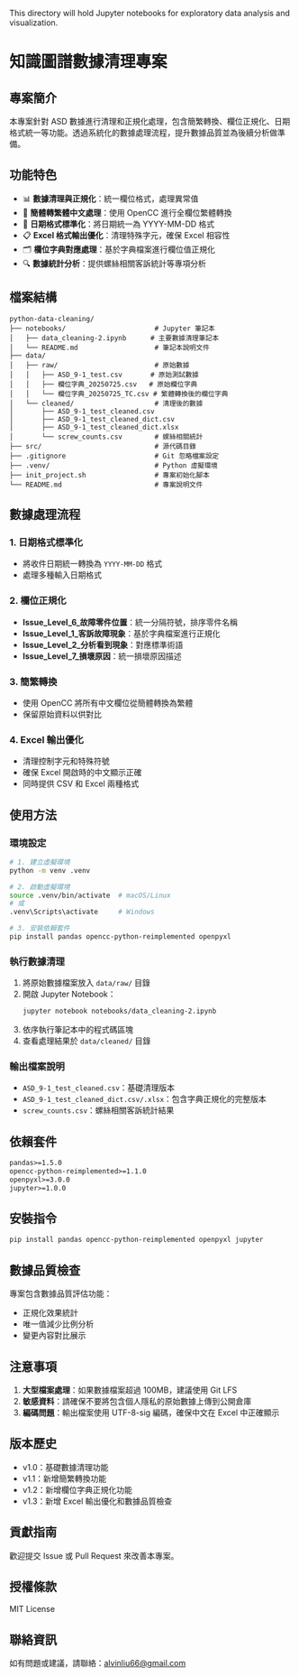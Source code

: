 This directory will hold Jupyter notebooks for exploratory data analysis and visualization.

# 知識圖譜數據清理專案

## 專案簡介
本專案針對 ASD 數據進行清理和正規化處理，包含簡繁轉換、欄位正規化、日期格式統一等功能。透過系統化的數據處理流程，提升數據品質並為後續分析做準備。

## 功能特色
- 📊 **數據清理與正規化**：統一欄位格式，處理異常值
- 🔄 **簡體轉繁體中文處理**：使用 OpenCC 進行全欄位繁體轉換
- 📅 **日期格式標準化**：將日期統一為 YYYY-MM-DD 格式
- 📋 **Excel 格式輸出優化**：清理特殊字元，確保 Excel 相容性
- 🗂️ **欄位字典對應處理**：基於字典檔案進行欄位值正規化
- 🔍 **數據統計分析**：提供螺絲相關客訴統計等專項分析

## 檔案結構
```
python-data-cleaning/
├── notebooks/                      # Jupyter 筆記本
│   ├── data_cleaning-2.ipynb      # 主要數據清理筆記本
│   └── README.md                   # 筆記本說明文件
├── data/
│   ├── raw/                        # 原始數據
│   │   ├── ASD_9-1_test.csv       # 原始測試數據
│   │   ├── 欄位字典_20250725.csv   # 原始欄位字典
│   │   └── 欄位字典_20250725_TC.csv # 繁體轉換後的欄位字典
│   └── cleaned/                    # 清理後的數據
│       ├── ASD_9-1_test_cleaned.csv
│       ├── ASD_9-1_test_cleaned_dict.csv
│       ├── ASD_9-1_test_cleaned_dict.xlsx
│       └── screw_counts.csv        # 螺絲相關統計
├── src/                            # 源代碼目錄
├── .gitignore                      # Git 忽略檔案設定
├── .venv/                          # Python 虛擬環境
├── init_project.sh                 # 專案初始化腳本
└── README.md                       # 專案說明文件
```

## 數據處理流程

### 1. 日期格式標準化
- 將收件日期統一轉換為 `YYYY-MM-DD` 格式
- 處理多種輸入日期格式

### 2. 欄位正規化
- **Issue_Level_6_故障零件位置**：統一分隔符號，排序零件名稱
- **Issue_Level_1_客訴故障現象**：基於字典檔案進行正規化
- **Issue_Level_2_分析看到現象**：對應標準術語
- **Issue_Level_7_損壞原因**：統一損壞原因描述

### 3. 簡繁轉換
- 使用 OpenCC 將所有中文欄位從簡體轉換為繁體
- 保留原始資料以供對比

### 4. Excel 輸出優化
- 清理控制字元和特殊符號
- 確保 Excel 開啟時的中文顯示正確
- 同時提供 CSV 和 Excel 兩種格式

## 使用方法

### 環境設定
```bash
# 1. 建立虛擬環境
python -m venv .venv

# 2. 啟動虛擬環境
source .venv/bin/activate  # macOS/Linux
# 或
.venv\Scripts\activate     # Windows

# 3. 安裝依賴套件
pip install pandas opencc-python-reimplemented openpyxl
```

### 執行數據清理
1. 將原始數據檔案放入 `data/raw/` 目錄
2. 開啟 Jupyter Notebook：
   ```bash
   jupyter notebook notebooks/data_cleaning-2.ipynb
   ```
3. 依序執行筆記本中的程式碼區塊
4. 查看處理結果於 `data/cleaned/` 目錄

### 輸出檔案說明
- `ASD_9-1_test_cleaned.csv`：基礎清理版本
- `ASD_9-1_test_cleaned_dict.csv/.xlsx`：包含字典正規化的完整版本
- `screw_counts.csv`：螺絲相關客訴統計結果

## 依賴套件
```requirements.txt
pandas>=1.5.0
opencc-python-reimplemented>=1.1.0
openpyxl>=3.0.0
jupyter>=1.0.0
```

## 安裝指令
```bash
pip install pandas opencc-python-reimplemented openpyxl jupyter
```

## 數據品質檢查

專案包含數據品質評估功能：
- 正規化效果統計
- 唯一值減少比例分析
- 變更內容對比展示

## 注意事項

1. **大型檔案處理**：如果數據檔案超過 100MB，建議使用 Git LFS
2. **敏感資料**：請確保不要將包含個人隱私的原始數據上傳到公開倉庫
3. **編碼問題**：輸出檔案使用 UTF-8-sig 編碼，確保中文在 Excel 中正確顯示

## 版本歷史
- v1.0：基礎數據清理功能
- v1.1：新增簡繁轉換功能
- v1.2：新增欄位字典正規化功能
- v1.3：新增 Excel 輸出優化和數據品質檢查

## 貢獻指南
歡迎提交 Issue 或 Pull Request 來改善本專案。

## 授權條款
MIT License

## 聯絡資訊
如有問題或建議，請聯絡：alvinliu66@gmail.com
